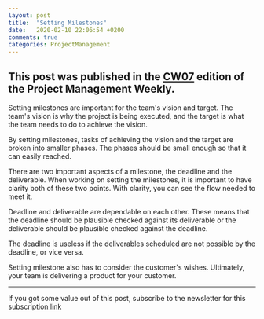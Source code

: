 ```yaml
---
layout: post
title:  "Setting Milestones"
date:   2020-02-10 22:06:54 +0200
comments: true
categories: ProjectManagement 
---
```


This post was published in the [CW07](https://mailchi.mp/55b46ffc07cb/2020pwm-cw07) edition of the Project Management Weekly.
---

Setting milestones are important for the team's vision and target. The team's vision is why the project is being executed, and the target is what the team needs to do to achieve the vision.

By setting milestones, tasks of achieving the vision and the target are broken into smaller phases. The phases should be small enough so that it can easily reached.

There are two important aspects of a milestone, the deadline and the deliverable. When working on setting the milestones, it is important to have clarity both of these two points. With clarity, you can see the flow needed to meet it. 

Deadline and deliverable are dependable on each other. These means that the deadline should be plausible checked against its deliverable or the deliverable should be plausible checked against the deadline.

The deadline is useless if the deliverables scheduled are not possible by the deadline, or vice versa.

Setting milestone also has to consider the customer's wishes. Ultimately, your team is delivering a product for your customer.


---

If you got some value out of this post, subscribe to the newsletter for this [subscription link](https://mailchi.mp/8e0622427dd5/prjmgrwkly)

